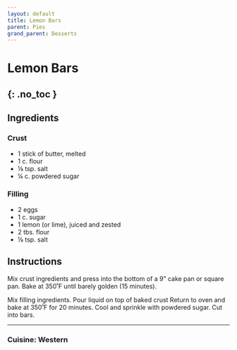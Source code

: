 ```yaml
---
layout: default
title: Lemon Bars
parent: Pies
grand_parent: Desserts
---
```


# Lemon Bars
{: .no_toc }
---

## Ingredients
### Crust

<ul>
	<li>1 stick of butter, melted</li>
	<li>1 c. flour</li>
	<li>⅛ tsp. salt</li>
	<li>¼ c. powdered sugar</li>
</ul>

### Filling

<ul>
	<li>2 eggs</li>
	<li>1 c. sugar</li>
	<li>1 lemon (or lime), juiced and zested</li>
	<li>2 tbs. flour</li>
	<li>⅛ tsp. salt</li>
</ul>


## Instructions
Mix crust ingredients and press into the bottom of a 9” cake pan or square pan. Bake at 350˚F until barely golden (15 minutes).

Mix filling ingredients. Pour liquid on top of baked crust Return to oven and bake at 350˚F for 20 minutes. Cool and sprinkle with powdered sugar. Cut into bars.


--- 

### Cuisine: Western